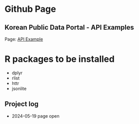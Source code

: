 # Github Page
## Korean Public Data Portal - API Examples
Page: [API Example](https://drtagkim.github.io/foodbiz/api.nb.html)

# R packages to be installed

- dplyr
- rlist
- httr
- jsonlite

## Project log

- 2024-05-19 page open

